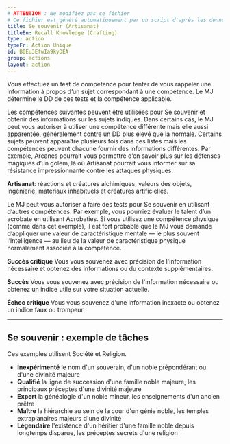 ```yaml
---
# ATTENTION : Ne modifiez pas ce fichier
# Ce fichier est généré automatiquement par un script d'après les données du module Foundry VTT officiel et de sa traduction
title: Se souvenir (Artisanat)
titleEn: Recall Knowledge (Crafting)
type: action
typeFr: Action Unique
id: B0Eu3EfwIa9kyDEA
group: actions
layout: action
---
```

<p>Vous effectuez un test de compétence pour tenter de vous rappeler une information à propos d’un sujet correspondant à une compétence. Le MJ détermine le DD de ces tests et la compétence applicable.</p><p>Les compétences suivantes peuvent être utilisées pour Se souvenir et obtenir des informations sur les sujets indiqués. Dans certains cas, le MJ peut vous autoriser à utiliser une compétence différente mais elle aussi apparentée, généralement contre un DD plus élevé que la normale. Certains sujets peuvent apparaître plusieurs fois dans ces listes mais les compétences peuvent chacune fournir des informations différentes. Par exemple, Arcanes pourrait vous permettre d’en savoir plus sur les défenses magiques d’un golem, là où Artisanat pourrait vous informer sur sa résistance impressionnante contre les attaques physiques.</p><p><strong>Artisanat</strong>: réactions et créatures alchimiques, valeurs des objets, ingénierie, matériaux inhabituels et créatures artificielles.&nbsp;</span></p><p>Le MJ peut vous autoriser à faire des tests pour Se souvenir en utilisant d’autres compétences. Par exemple, vous pourriez évaluer le talent d’un acrobate en utilisant Acrobaties. Si vous utilisez une compétence physique (comme dans cet exemple), il est fort probable que le MJ vous demande d’appliquer une valeur de caractéristique mentale — le plus souvent l’Intelligence — au lieu de la valeur de caractéristique physique normalement associée à la compétence.</p><p><strong>Succès critique</strong>&nbsp;Vous vous souvenez avec précision de l'information nécessaire et obtenez des informations ou du contexte supplémentaires.</p><p><strong>Succès</strong>&nbsp;Vous vous souvenez avec précision de l'information nécessaire ou obtenez un indice utile sur votre situation actuelle.</p><p><strong>Échec critique</strong>&nbsp;Vous vous souvenez d'une information inexacte ou obtenez un indice faux ou trompeur.</p><hr /><h2 class="title">Se souvenir : exemple de tâches</h2><p>Ces exemples utilisent Société et Religion.</p><ul><li><strong>Inexpérimenté</strong>&nbsp;le nom d'un souverain, d'un noble prépondérant ou d'une divinité majeure</li><li><strong>Qualifié</strong>&nbsp;la ligne de succession d'une famille noble majeure, les principaux préceptes d'une divinité majeure</li><li><strong>Expert</strong>&nbsp;la généalogie d'un noble mineur, les enseignements d'un ancien prêtre</li><li><strong>Maître</strong>&nbsp;la hiérarchie au sein de la cour d'un génie noble, les temples extraplanaires majeurs d'une divinité</li><li><strong>Légendaire</strong>&nbsp;l'existence d'un héritier d'une famille noble depuis longtemps disparue, les préceptes secrets d'une religion</li></ul>

